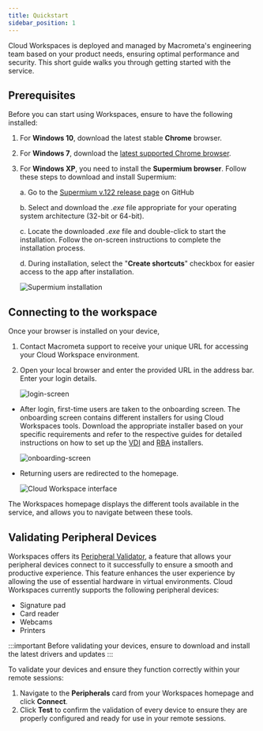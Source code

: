 ```yaml
---
title: Quickstart
sidebar_position: 1
---
```


Cloud Workspaces is deployed and managed by Macrometa's engineering team based on your product needs, ensuring optimal performance and security. This short guide walks you through getting started with the service. 

## Prerequisites

Before you can start using Workspaces, ensure to have the following installed:

1. For **Windows 10**, download the latest stable **Chrome** browser.

2. For **Windows 7**, download the [latest supported Chrome browser](https://support.google.com/chrome/a/answer/7100626?hl=en&sjid=16270217913818414435-EU).

3. For **Windows XP**, you need to install the **Supermium browser**. Follow these steps to download and install Supermium:

   a. Go to the [Supermium v.122 release page](https://github.com/win32ss/supermium/releases/tag/v122-r6) on GitHub

   b. Select and download the *.exe* file appropriate for your operating system architecture (32-bit or 64-bit).

   c. Locate the downloaded *.exe* file and double-click to start the installation. Follow the on-screen instructions to complete the installation process.

   d. During installation, select the "**Create shortcuts**" checkbox for easier access to the app after installation.

   ![Supermium installation](/img/workspaces/supermium.png)

## Connecting to the workspace

Once your browser is installed on your device,

1. Contact Macrometa support to receive your unique URL for accessing your Cloud Workspace environment.
1. Open your local browser and enter the provided URL in the address bar. Enter your login details.

    ![login-screen](/img/workspaces/login-screen.png)

- After login, first-time users are taken to the onboarding screen. The onboarding screen contains different installers for using Cloud Workspaces tools. Download the appropriate installer based on your specific requirements and refer to the respective guides for detailed instructions on how to set up the [VDI](./remote-desktop-enviroment/index.md) and [RBA](./remote-browser-accelerator/getting-started.md) installers.
    
    ![onboarding-screen](/img/workspaces/onboarding-screen.png)

- Returning users are redirected to the homepage.

    ![Cloud Workspace interface](/img/workspaces/homepage.jpeg)
    
The Workspaces homepage displays the different tools available in the service, and allows you to navigate between these tools.


## Validating Peripheral Devices

Workspaces offers its [Peripheral Validator](./peripheral-validator.md), a feature that allows your peripheral devices connect to it successfully to ensure a smooth and productive experience. This feature enhances the user experience by allowing the use of essential hardware in virtual environments. Cloud Workspaces currently supports the following peripheral devices:

- Signature pad
- Card reader
- Webcams
- Printers

:::important
Before validating your devices, ensure to download and install the latest drivers and updates
:::

To validate your devices and ensure they function correctly within your remote sessions:

1. Navigate to the **Peripherals** card from your Workspaces homepage and click **Connect**.
1. Click **Test** to confirm the validation of every device to ensure they are properly configured and ready for use in your remote sessions.